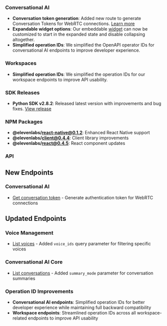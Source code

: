 ### Conversational AI

- **Conversation token generation**: Added new route to generate Conversation Tokens for WebRTC connections. [Learn more](/docs/api-reference/conversations/get-webrtc-token)
- **Expandable widget options**: Our embeddable [widget](/docs/conversational-ai/customization/widget) can now be customized to start in the expanded state and disable collapsing altogether.
- **Simplified operation IDs**: We simplified the OpenAPI operator IDs for conversational AI endpoints to improve developer experience.

### Workspaces

- **Simplified operation IDs**: We simplified the operation IDs for our workspace endpoints to improve API usability.

### SDK Releases

- **Python SDK v2.8.2**: Released latest version with improvements and bug fixes. [View release](https://github.com/elevenlabs/elevenlabs-python/releases/tag/v2.8.2)

### NPM Packages

- **@elevenlabs/react-native@0.1.2**: Enhanced React Native support
- **@elevenlabs/client@0.4.4**: Client library improvements
- **@elevenlabs/react@0.4.5**: React component updates

### API

<Accordion title="View API changes">

## New Endpoints

### Conversational AI

- [Get conversation token](/docs/api-reference/conversations/get-webrtc-token) - Generate authentication token for WebRTC connections

## Updated Endpoints

### Voice Management

- [List voices](/docs/api-reference/voices/search) - Added `voice_ids` query parameter for filtering specific voices

### Conversational AI Core

- [List conversations](/docs/api-reference/conversations/list) - Added `summary_mode` parameter for conversation summaries

### Operation ID Improvements

- **Conversational AI endpoints**: Simplified operation IDs for better developer experience while maintaining full backward compatibility
- **Workspace endpoints**: Streamlined operation IDs across all workspace-related endpoints to improve API usability

</Accordion>
